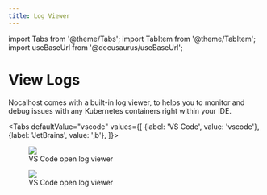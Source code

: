 ```yaml
---
title: Log Viewer
---
```


import Tabs from '@theme/Tabs';
import TabItem from '@theme/TabItem';
import useBaseUrl from '@docusaurus/useBaseUrl';

# View Logs

Nocalhost comes with a built-in log viewer, to helps you to monitor and debug issues with any Kubernetes containers right within your IDE.

<Tabs
  defaultValue="vscode"
  values={[
    {label: 'VS Code', value: 'vscode'},
    {label: 'JetBrains', value: 'jb'},
  ]}>
<TabItem value="vscode">

<figure className="img-frame">
  <img className="gif-img" src={useBaseUrl('/img/plugin/vs-log-viewer.gif')} />
  <figcaption>VS Code open log viewer</figcaption>
</figure>

</TabItem>
  
<TabItem value="jb">


<figure className="img-frame">
  <img className="gif-img" src={useBaseUrl('/img/plugin/jb-log-viewer.gif')} />
  <figcaption>VS Code open log viewer</figcaption>
</figure>

</TabItem>
</Tabs>